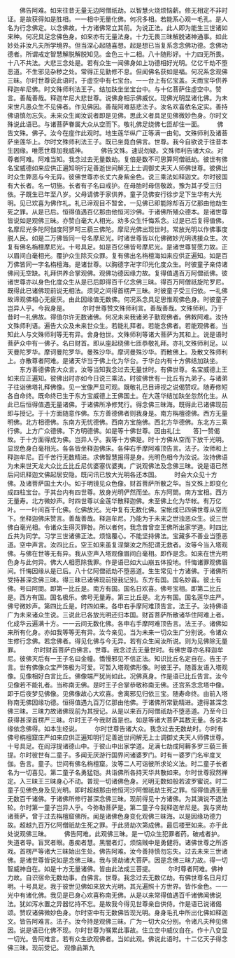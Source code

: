 <!-- { "loadSidebar": true } -->
　　佛告阿难。如来往昔无量无边阿僧祇劫。以智慧火烧烦恼薪。修无相定不非时证。是故获得如是胜相。一一相中无量化佛。何况多相。若能系心观一毛孔。是人名为行念佛定。以念佛故。十方诸佛常立其前。为说正法。此人即为能生三世诸如来种。何况具足念佛色身。如来亦有无量法身。十力无畏三昧解脱诸神通事。如此妙处非汝凡夫所学境界。但当深心起随喜想。起是想已当复系念念佛功德。念佛功德者。所谓戒定智慧解脱解脱知见。金色三十二相。八十随形好。十力四无所畏。十八不共法。大悲三念处是。若有众生一闻佛身如上功德相好光明。亿亿千劫不堕恶道。不生邪见杂秽之处。常得正见勤修不息。但闻佛名获如是福。何况系念观佛三昧。尔时世尊说此语时。于虚空中有七宝台。一一台上有亿宝盖。天雨宝华供养释迦牟尼佛。时文殊师利法王子。结加趺坐坐宝台中。与十亿菩萨住虚空中。赞言。善哉善哉。释迦牟尼大悲世尊。说佛身相示佛威仪。现佛光明显诸化佛。为未来世凡愚众生不见佛者。作见佛因。善哉阿难慈悲法子。汝名欢喜依名定实。善持佛语慎勿忘失。未来众生闻汝说者即是见佛。思此义者具足见佛微妙色身。尔时文殊说此语已。与诸菩萨眷属大众从空而下。敬礼佛足绕佛七匝却住一面。
　　佛告文殊。佛子。汝今在座作此观时。地生莲华纵广正等满一由旬。文殊师利及诸菩萨坐莲华上。尔时文殊师利法王子。既已坐竟白佛言。世尊。我今自欲说于往昔本生因缘。唯愿世尊加我威神。
　　佛告文殊。速说勿疑。文殊师利告诸大众。对尊者阿难。阿难当知。我念过去无量数劫。复倍是数不可思算阿僧祇劫。彼世有佛名宝威德如来应供正遍知明行足善逝世间解无上士调御丈夫天人师佛世尊。彼佛出时众生弊恶与今无异。彼佛世尊亦长丈六身紫金色。说三乘法如释迦文。尔时彼国有大长者。名一切施。长者有子名曰戒护。在母胎时母信敬故。豫为其子受三归依。子既生已年至八岁。父母请佛于家供养。童子见佛安行徐步足下生华有大光明。见已欢喜为佛作礼。礼已谛观目不暂舍。一见佛已即能除却百万亿那由他劫生死之罪。从是已后。恒得值遇百亿那由他恒河沙佛。于诸佛所殖众德本。是诸世尊皆说如是观佛三昧。亦赞白毫大人相光。劝多众生忏悔系念。过是已后复得值佛。名摩尼光多陀阿伽度阿罗呵三藐三佛陀。摩尼光佛出现世时。常放光明以作佛事度脱人民。如是二万佛皆同一号名摩尼光。时诸世尊皆以化佛微妙光明诱接众生。次复有佛名栴檀摩尼光。十号具足。如是百亿佛皆号摩尼光。是诸世尊誓愿力故。正以眉间白毫相光。覆护众生除灭众罪。复有佛出名栴檀海如来应供正遍知。如是百万佛皆同一字名栴檀海。是诸世尊。以胸德字卍字印光化度众生。时彼童子亲侍诸佛间无空缺。礼拜供养合掌观佛。观佛功德因缘力故。复得值遇百万阿僧祇佛。彼诸世尊亦以身色化度众生从是已后即得百千亿念佛三昧。得百万阿僧祇旋陀罗尼。既得此已诸佛现前说无相法。须臾之间得首楞严三昧。时彼童子受三归依。一礼佛故谛观佛相心无疲厌。由此因缘值无数佛。何况系念具足思惟观佛色身。时彼童子岂异人乎。今我身是。
　　尔时世尊赞文殊师利言。善哉善哉。文殊师利。乃于昔时一礼佛故。得值尔许无数诸佛。何况未来我诸弟子勤观佛者。佛敕阿难。汝持文殊师利语。遍告大众及未来世众生。若能礼拜者。若能念佛者。若能观佛者。当知此人与文殊师利等无有异。舍身他世。文殊师利等诸大菩萨为其和上。说是语时菩萨众中有一佛子。名曰财首。即从座起绕佛七匝恭敬礼拜。亦礼文殊师利足。以天曼陀罗华。摩诃曼陀罗华。曼殊沙华。摩诃曼殊沙华。而散佛上。及散文殊师利上。亦散尊者阿难。是诸天华当于佛上化为华台。于华台内有十方佛结加趺坐。
　　东方善德佛告大众言。汝等当知我念过去无量世时。有佛世尊。名宝威德上王如来应正遍知。彼佛出时亦如今日说三乘法。时彼佛世有一比丘有九弟子。与诸弟子往诣佛塔礼拜佛像。见一宝像严显可观。既敬礼已目谛视之说偈赞叹。随寿修短各自命终。既命终已生于东方宝威德上王佛国土。在大莲华结加趺坐忽然化生。从此已后恒得值遇无量诸佛。于诸佛所净修梵行。得念佛三昧海。既得此已诸佛现前即与授记。于十方面随意作佛。东方善德佛者则我身是。南方栴檀德佛。西方无量明佛。北方相德佛。东南方无忧德佛。西南方宝施佛。西北方华德佛。东北方三乘行佛。上方广众德佛。下方明德佛。如是等十佛世尊。因由礼[土　　答]一赞偈故。于十方面得成为佛。岂异人乎。我等十方佛是。时十方佛从空而下放千光明。显现色身白毫相光。各各皆坐释迦佛床。各伸右手摩阿难顶告言。法子。汝师和上释迦牟尼。百千苦行无数精进。求佛智慧报得是身。光明色相今为汝说。汝持佛语为未来世天龙大众比丘比丘尼优婆塞优婆夷。广说观佛法及念佛三昧。说是语已然后问讯释迦文佛起居安隐。既问讯已放大光明各还本国。
　　时会大众见十方佛。及诸菩萨国土大小。如于明镜见众色像。财首菩萨所散之华。当文殊上即变化成四柱宝台。于其台内有四世尊。放身光明俨然而坐。东方阿閦。南方宝相。西方无量寿。北方微妙声。时四世尊以金莲华散释迦佛。未至佛上化为华帐。有万亿叶。一一叶间百千化佛。化佛放光。光中复有无数化佛。宝帐成已四佛世尊从空而下。坐释迦佛床赞言。善哉善哉。释迦牟尼。乃能为于未来之世浊恶众生。说三世佛白毫光相。令诸众生得灭罪咎。所以者何。我念昔曾空王佛所出家学道。时四比丘共为同学。习学三世诸佛正法。烦恼覆心。不能坚持佛法。宝藏多不善业当堕恶道。空中声言。汝四比丘。空王如来虽复涅槃汝之所犯谓无救者。汝等今当入塔观佛。与佛在世等无有异。我从空声入塔观像眉间白毫相。即作是念。如来在世光明色身与此何异。佛大人相愿除我罪。作是语已如大山崩五体投地。忏悔诸罪观佛眉间。忏悔因缘从是已后。八十亿阿僧祇劫不堕恶道。生生常见十方诸佛。于诸佛所受持甚深念佛三昧。得三昧已诸佛现前授我记别。东方有国。国名妙喜。彼土有佛。号曰阿閦。即第一比丘是。南方有国。国名日欢喜。佛号宝相。即第二比丘是。西方有国。国名极乐。佛号无量寿。第三比丘是。北方有国。国名莲华庄严。佛号微妙声。第四比丘是。时四如来。各申右手摩阿难顶告言。法王子。汝持佛语广为未来诸众生说。三说此已各放光明还归本国。财首菩萨所散诸华住阿难上者。化成华云遍满十方。一一云间无数化佛。各申右手摩阿难顶告言。法王子。诸佛如来所有化身。亦如我等等无有异。汝今亲见。当为未来一切众生广分别说。令诸众生修行念佛。若念佛者。得见化佛与今无异。若有众生闻汝所说。则为见佛除无量罪。
　　尔时财首菩萨白佛言。世尊。我念过去无量世时。有佛世尊亦名释迦牟尼。彼佛灭后有一王子名曰金幢。憍慢邪见不信正法。知识比丘名定自在。告王子言。世有佛像众宝严饰极为可爱。可暂入塔观佛形像。时彼王子。随善友语入塔观像。见像相好白言比丘。佛像端严犹尚如此。况佛真身。作是语已比丘告言。汝今见像若不能礼者。当称南无佛。是时王子合掌恭敬称南无佛。还宫系念念塔中像。即于后夜梦见佛像。见佛像故心大欢喜。舍离邪见归依三宝。随寿命终。由前入塔称南无佛因缘功德。恒得值遇九百万亿那由他佛。于诸佛所常勤精进。逮得甚深念佛三昧。三昧力故诸佛现前为其授记。从是以来百万阿僧祇劫不堕恶道。乃至今日获得甚深首楞严三昧。尔时王子今我财首是也。如是等诸大菩萨其数无量。各说本缘依念佛得。如本生经说。
　　尔时世尊告诸大众。我念过去无数劫时。尔时有佛号栴檀窟庄严如来应供正遍知明行足善逝世间解无上士调御丈夫天人师佛世尊。十号具足。在阎浮提诸德山中。于彼山中出家学道。足满七劫成阿耨多罗三藐三菩提。尔时彼世有二童子。多闻无厌游行国界问诸婆罗门。时有一婆罗门名牢度叉伽。告言。童子。世间有佛名栴檀窟。汝等二人可诣彼所求论义法。时二童子长者名为一切喜见。第二童子名勇猛铠。共诣佛所各持天华共散如来。尔时世尊寂然禅定。入三昧王三昧身心不动。普现一切诸佛色身。光明无数如般若波罗蜜说。时二童子见佛色身及见光明。即时超越那由他恒河沙阿僧祇劫生死之罪。恒得值遇无量无数百千诸佛。于诸佛所修行甚深念佛三昧。现前得见十方诸佛。为其演说不退法轮。尔时第一童子岂异人乎。今弥勒菩萨是。第二童子今我释迦牟尼是。我与贤劫诸菩萨。曾于过去栴檀窟佛所。闻是诸佛色身变化观佛三昧海。以是因缘功德力故。超越九百万亿阿僧祇劫生死之罪。于此贤劫次第成佛。最后楼至如来。亦于此处说观佛三昧。
　　佛告阿难。此观佛三昧。是一切众生犯罪者药。破戒者护。失道者导。盲冥者眼。愚痴者慧。黑闇者灯。烦恼贼中是勇健将。诸佛世尊之所游戏。首楞严等诸大三昧始出生处。佛告阿难。汝今善持慎勿忘失。过去未来三世诸佛。是诸世尊皆说如是念佛三昧。我与贤劫诸大菩萨。因是念佛三昧力故。得一切智威神自在。如是十方无量诸佛。皆由此法成三菩提。
　　尔时尊者阿难。佛神力故。自识宿命无数劫事。白佛言。世尊。我念过去无数亿劫。有佛世尊名日月灯明。十号具足。我于彼世见佛如来放大光明。其光遍照十方世界。皆作金色。一一光中有诸化佛。我见是已身心欢喜称南无佛。从是以来常得值遇百千诸佛闻佛说法。犹如泻水置之异器忆持不忘。是故我今得见世尊亲自供侍。作是语已说诸偈颂。赞叹诸佛微妙色身。尔时空中有无数佛皆现光明。身身毛孔中所出化佛如释迦文。皆告阿难言。法子。汝今持是观佛三昧。广为一切大众分别。令诸凡夫种见佛因。说是语已化佛不现。尔时世尊为嘱累此事故。住立空中威仪自在。作十八变显一切光。告阿难言。若有众生欲观佛者。当如此观。佛说此语时。十二亿天子得念佛三昧。现前受记。
观像品第九
